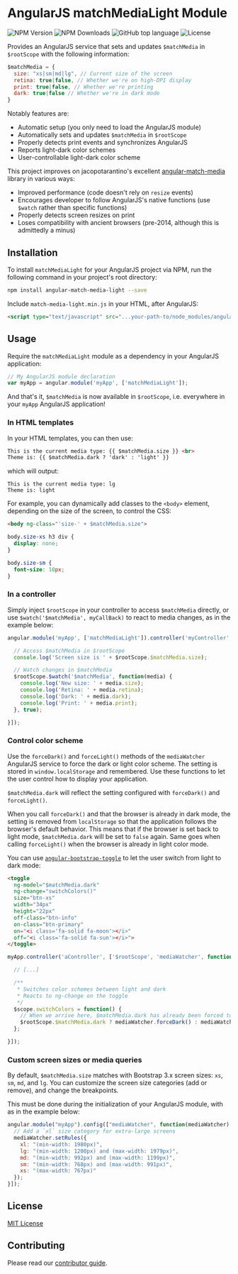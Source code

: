 # AngularJS matchMediaLight Module

![NPM Version](https://img.shields.io/npm/v/angular-match-media-light)
![NPM Downloads](https://img.shields.io/npm/dm/angular-match-media-light)
![GitHub top language](https://img.shields.io/github/languages/top/sentrysoftware/angular-match-media)
![License](https://img.shields.io/github/license/sentrysoftware/angular-match-media)

Provides an AngularJS service that sets and updates `$matchMedia` in `$rootScope` with the following information:

```js
$matchMedia = {
  size: "xs|sm|md|lg", // Current size of the screen
  retina: true|false, // Whether we're on high-DPI display
  print: true|false, // Whether we're printing
  dark: true|false // Whether we're in dark mode
}
```

Notably features are:

* Automatic setup (you only need to load the AngularJS module)
* Automatically sets and updates `$matchMedia` in `$rootScope`
* Properly detects print events and synchronizes AngularJS
* Reports light-dark color schemes
* User-controllable light-dark color scheme

This project improves on jacopotarantino's excellent [angular-match-media](https://github.com/jacopotarantino/angular-match-media) library in various ways:

* Improved performance (code doesn't rely on `resize` events)
* Encourages developer to follow AngularJS's native functions (use `$watch` rather than specific functions)
* Properly detects screen resizes on print
* Loses compatibility with ancient browsers (pre-2014, although this is admittedly a minus)

## Installation

To install `matchMediaLight` for your AngularJS project via NPM, run the following command in your project's root directory:

```bash
npm install angular-match-media-light --save
```

Include `match-media-light.min.js` in your HTML, after AngularJS:

```html
<script type="text/javascript" src="...your-path-to/node_modules/angular-match-media-light/dist/match-media-light.min.js"></script>
```

## Usage

Require the `matchMediaLight` module as a dependency in your AngularJS application:

```js
// My AngularJS module declaration
var myApp = angular.module('myApp', ['matchMediaLight']);
```

And that's it, `$matchMedia` is now available in `$rootScope`, i.e. everywhere in your `myApp` AngularJS application!

### In HTML templates

In your HTML templates, you can then use:

```html
This is the current media type: {{ $matchMedia.size }} <br>
Theme is: {{ $matchMedia.dark ? 'dark' : 'light' }}
```

which will output:

```
This is the current media type: lg
Theme is: light
```

For example, you can dynamically add classes to the `<body>` element, depending on the size of the screen, to control the CSS:

```html
<body ng-class="'size-' + $matchMedia.size">
```

```css
body.size-xs h3 div {
  display: none;
}

body.size-sm {
  font-size: 10px;
}
```

### In a controller

Simply inject `$rootScope` in your controller to access `$matchMedia` directly, or use `$watch('$matchMedia', myCallBack)` to react to media changes, as in the example below:

```js
angular.module('myApp', ['matchMediaLight']).controller('myController', ['$rootScope', function($rootScope) {

  // Access $matchMedia in $rootScope
  console.log('Screen size is ' + $rootScope.$matchMedia.size);

  // Watch changes in $matchMedia
  $rootScope.$watch('$matchMedia', function(media) {
    console.log('New size: ' + media.size);
    console.log('Retina: ' + media.retina);
    console.log('Dark: ' + media.dark);
    console.log('Print: ' + media.print);
  }, true);

}]);
```

### Control color scheme

Use the `forceDark()` and `forceLight()` methods of the `mediaWatcher` AngularJS service to force the dark or light color scheme. The setting is stored in `window.localStorage` and remembered. Use these functions to let the user control how to display your application.

`$matchMedia.dark` will reflect the setting configured with `forceDark()` and `forceLight()`.

When you call `forceDark()` and that the browser is already in dark mode, the setting is removed from `localStorage` so that the application follows the browser's default behavior. This means that if the browser is set back to light mode, `$matchMedia.dark` will be set to `false` again. Same goes when calling `forceLight()` when the browser is already in light color mode.

You can use [`angular-bootstrap-toggle`](https://ziscloud.github.io/angular-bootstrap-toggle/) to let the user switch from light to dark mode:

```html
<toggle
  ng-model="$matchMedia.dark"
  ng-change="switchColors()"
  size="btn-xs"
  width="34px"
  height="22px"
  off-class="btn-info"
  on-class="btn-primary"
  on="<i class='fa-solid fa-moon'></i>"
  off="<i class='fa-solid fa-sun'></i>">
</toggle>
```

```js
myApp.controller('aController', ['$rootScope', 'mediaWatcher', function($rootScope, mediaWatcher) {

  // [...]

  /**
   * Switches color schemes between light and dark
   * Reacts to ng-change on the toggle
   */
  $scope.switchColors = function() {
    // When we arrive here, $matchMedia.dark has already been forced to the desired value
    $rootScope.$matchMedia.dark ? mediaWatcher.forceDark() : mediaWatcher.forceLight();
  };

}]);
```

### Custom screen sizes or media queries

By default, `$matchMedia.size` matches with Bootstrap 3.x screen sizes: `xs`, `sm`, `md`, and `lg`. You can customize the screen size categories (add or remove), and change the breakpoints.

This must be done during the initialization of your AngularJS module, with as in the example below:

```js
angular.module("myApp").config(["mediaWatcher", function(mediaWatcher) {
  // Add a `xl` size category for extra-large screens
  mediaWatcher.setRules({
    xl: "(min-width: 1980px)",
    lg: "(min-width: 1200px) and (max-width: 1979px)",
    md: "(min-width: 992px) and (max-width: 1199px)",
    sm: "(min-width: 768px) and (max-width: 991px)",
    xs: "(max-width: 767px)"
  });
}]);
```

## License

[MIT License](LICENSE)

## Contributing

Please read our [contributor guide](https://sentrysoftware.org/contributing.html).

